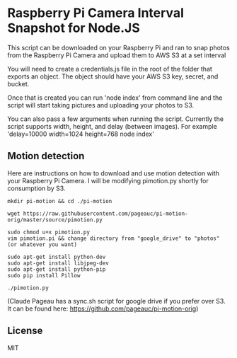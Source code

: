 # Raspberry Pi Camera Interval Snapshot for Node.JS

This script can be downloaded on your Raspberry Pi and ran to snap photos
from the Raspberry Pi Camera and upload them to AWS S3 at a set interval

You will need to create a credentials.js file in the root of the folder
that exports an object. The object should have your AWS S3 key, secret, and bucket.

Once that is created you can run 'node index' from command line and the script will start
taking pictures and uploading your photos to S3.

You can also pass a few arguments when running the script. Currently the script supports
width, height, and delay (between images). For example 'delay=10000 width=1024 height=768 node index'

## Motion detection

Here are instructions on how to download and use motion detection with your Raspberry Pi Camera.
I will be modifying pimotion.py shortly for consumption by S3.

```
mkdir pi-motion && cd ./pi-motion

wget https://raw.githubusercontent.com/pageauc/pi-motion-orig/master/source/pimotion.py

sudo chmod u+x pimotion.py
vim pimotion.pi && change directory from "google_drive" to "photos" (or whatever you want)

sudo apt-get install python-dev
sudo apt-get install libjpeg-dev
sudo apt-get install python-pip
sudo pip install Pillow

./pimotion.py
```

(Claude Pageau has a sync.sh script for google drive if you prefer over S3.
It can be found here: https://github.com/pageauc/pi-motion-orig)

## License

MIT